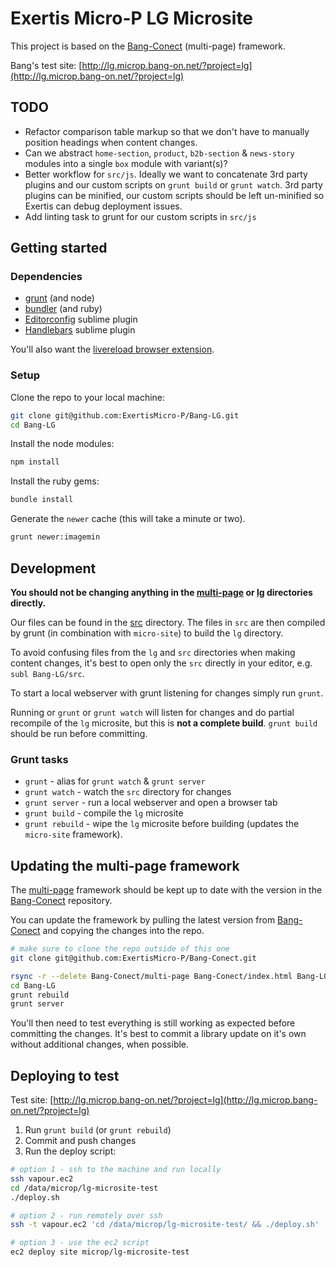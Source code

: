 # Exertis Micro-P LG Microsite

This project is based on the [Bang-Conect](https://github.com/ExertisMicro-P/Bang-Conect) (multi-page) framework.

Bang's test site: [http://lg.microp.bang-on.net/?project=lg](http://lg.microp.bang-on.net/?project=lg)

## TODO
* Refactor comparison table markup so that we don't have to manually position headings when content changes.
* Can we abstract `home-section`, `product`, `b2b-section` & `news-story` modules into a single `box` module with variant(s)?
* Better workflow for `src/js`. Ideally we want to concatenate 3rd party plugins and our custom scripts on `grunt build` or `grunt watch`. 3rd party plugins can be minified, our custom scripts should be left un-minified so Exertis can debug deployment issues.
* Add linting task to grunt for our custom scripts in `src/js`

## Getting started

### Dependencies

* [grunt](http://gruntjs.com/installing-grunt) (and node)
* [bundler](http://bundler.io/) (and ruby)
* [Editorconfig](https://github.com/sindresorhus/editorconfig-sublime) sublime plugin
* [Handlebars](https://github.com/daaain/Handlebars) sublime plugin

You'll also want the [livereload browser extension](http://feedback.livereload.com/knowledgebase/articles/86242-how-do-i-install-and-use-the-browser-extensions).

### Setup

Clone the repo to your local machine:
```sh
git clone git@github.com:ExertisMicro-P/Bang-LG.git
cd Bang-LG
```

Install the node modules:
```sh
npm install
```

Install the ruby gems:
```sh
bundle install
```

Generate the `newer` cache (this will take a minute or two).
```sh
grunt newer:imagemin
```

## Development

**You should not be changing anything in the [multi-page](multi-page) or [lg](lg) directories directly.**

Our files can be found in the [src](src) directory. The files in `src` are then compiled by grunt (in combination with `micro-site`) to build the `lg` directory.

To avoid confusing files from the `lg` and `src` directories when making content changes, it's best to open only the `src` directly in your editor, e.g. `subl Bang-LG/src`.

To start a local webserver with grunt listening for changes simply run `grunt`.

Running or `grunt` or `grunt watch` will listen for changes and do partial recompile of the `lg` microsite, but this is **not a complete build**. `grunt build` should be run before committing.

### Grunt tasks

* `grunt` - alias for `grunt watch` & `grunt server`
* `grunt watch` - watch the `src` directory for changes
* `grunt server` - run a local webserver and open a browser tab
* `grunt build` - compile the `lg` microsite
* `grunt rebuild` - wipe the `lg` microsite before building (updates the `micro-site` framework).

## Updating the multi-page framework

The [multi-page](multi-page) framework should be kept up to date with the version in the [Bang-Conect](https://github.com/ExertisMicro-P/Bang-Conect) repository.

You can update the framework by pulling the latest version from [Bang-Conect](https://github.com/ExertisMicro-P/Bang-Conect) and copying the changes into the repo.

```sh
# make sure to clone the repo outside of this one
git clone git@github.com:ExertisMicro-P/Bang-Conect.git

rsync -r --delete Bang-Conect/multi-page Bang-Conect/index.html Bang-LG/
cd Bang-LG
grunt rebuild
grunt server
```

You'll then need to test everything is still working as expected before committing the changes. It's best to commit a library update on it's own without additional changes, when possible.

## Deploying to test

Test site: [http://lg.microp.bang-on.net/?project=lg](http://lg.microp.bang-on.net/?project=lg)

1. Run `grunt build` (or `grunt rebuild`)
2. Commit and push changes
3. Run the deploy script:

```sh
# option 1 - ssh to the machine and run locally
ssh vapour.ec2
cd /data/microp/lg-microsite-test
./deploy.sh

# option 2 - run remotely over ssh
ssh -t vapour.ec2 'cd /data/microp/lg-microsite-test/ && ./deploy.sh'

# option 3 - use the ec2 script
ec2 deploy site microp/lg-microsite-test
```
